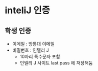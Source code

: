 # inteliJ 인증
## 학생 인증
- 이메일 : 방통대 이메일
- 비밀번호 : 인텔리 J 
    - 10자리 특수문자 포함
    - 인텔리 J 사이트 last pass 에 저장해둠
